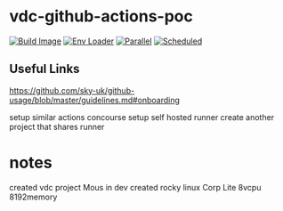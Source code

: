 # vdc-github-actions-poc

[![Build Image](https://github.com/mmn01-sky/vdc-github-actions-poc/actions/workflows/image-build.yml/badge.svg)](https://github.com/mmn01-sky/vdc-github-actions-poc/actions/workflows/image-build.yml)
[![Env Loader](https://github.com/mmn01-sky/vdc-github-actions-poc/actions/workflows/env-loader.yml/badge.svg)](https://github.com/mmn01-sky/vdc-github-actions-poc/actions/workflows/env-loader.yml)
[![Parallel](https://github.com/mmn01-sky/vdc-github-actions-poc/actions/workflows/parallel-gated.yml/badge.svg)](https://github.com/mmn01-sky/vdc-github-actions-poc/actions/workflows/parallel-gated.yml)
[![Scheduled](https://github.com/mmn01-sky/vdc-github-actions-poc/actions/workflows/scheduled.yml/badge.svg)](https://github.com/mmn01-sky/vdc-github-actions-poc/actions/workflows/scheduled.yml)


## Useful Links
https://github.com/sky-uk/github-usage/blob/master/guidelines.md#onboarding



setup similar actions concourse
setup self hosted runner
create another project that shares runner

# notes
created vdc project Mous in dev
created rocky linux Corp Lite 8vcpu 8192memory
